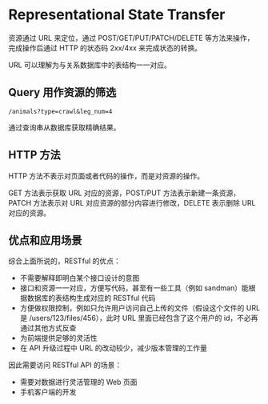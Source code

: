 # Representational State Transfer

资源通过 URL 来定位，通过 POST/GET/PUT/PATCH/DELETE 等方法来操作，完成操作后通过 HTTP 的状态码 2xx/4xx 来完成状态的转换。

URL 可以理解为与关系数据库中的表结构一一对应。

## Query 用作资源的筛选

```
/animals?type=crawl&leg_num=4
```

通过查询串从数据库获取精确结果。

## HTTP 方法

HTTP 方法不表示对页面或者代码的操作，而是对资源的操作。
 
GET 方法表示获取 URL 对应的资源，POST/PUT 方法表示新建一条资源，PATCH 方法表示对 URL 对应资源的部分内容进行修改，DELETE 表示删除 URL 对应的资源。

## 优点和应用场景

综合上面所说的，RESTful 的优点：

- 不需要解释即明白某个接口设计的意图
- 接口和资源一一对应，方便写代码，甚至有一些工具（例如 sandman）能根据数据库的表结构生成对应的 RESTful 代码
- 方便做权限控制，例如只允许用户访问自己上传的文件（假设这个文件的 URL 是 /users/123/files/456），此时 URL 里面已经包含了这个用户的 id，不必再通过其他方式反查
- 为前端提供足够的灵活性
- 在 API 升级过程中 URL 的改动较少，减少版本管理的工作量

因此需要访问 RESTful API 的场景：

- 需要对数据进行灵活管理的 Web 页面
- 手机客户端的开发